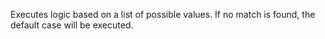 Executes logic based on a list of possible values. If no match is found, the default case will be executed.